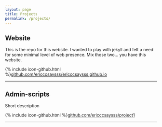 ```yaml
---
layout: page
title: Projects
permalink: /projects/
---
```


## Website

This is the repo for this website. I wanted to play with jekyll and felt a need
for some minimal level of web presence. Mix those two... you have this website.

{% include icon-github.html %}[github.com/ericccsaysss/ericccsaysss.github.io](https://github.com/ericccsaysss/ericccsaysss.github.io)

---

## Admin-scripts

Short description

{% include icon-github.html %}[github.com/ericccsaysss/project1](https://github.com/ericccsaysss/project1)

---
